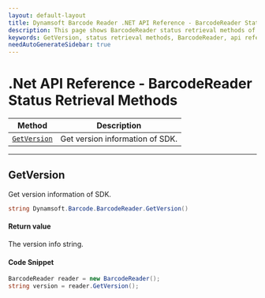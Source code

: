 ```yaml
---
layout: default-layout
title: Dynamsoft Barcode Reader .NET API Reference - BarcodeReader Status Retrieval Methods
description: This page shows BarcodeReader status retrieval methods of Dynamsoft Barcode Reader for .NET SDK.
keywords: GetVersion, status retrieval methods, BarcodeReader, api reference, .Net
needAutoGenerateSidebar: true
---
```


# .Net API Reference - BarcodeReader Status Retrieval Methods

  | Method               | Description |
  |----------------------|-------------|
  | [`GetVersion`](#getversion) | Get version information of SDK.|

  ---


## GetVersion

Get version information of SDK.

```csharp
string Dynamsoft.Barcode.BarcodeReader.GetVersion()
```

#### Return value
The version info string. 

#### Code Snippet
```csharp
BarcodeReader reader = new BarcodeReader();
string version = reader.GetVersion();
```
